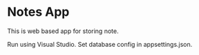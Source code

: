 # Notes App
This is web based app for storing note. 

Run using Visual Studio. Set database config in appsettings.json.
